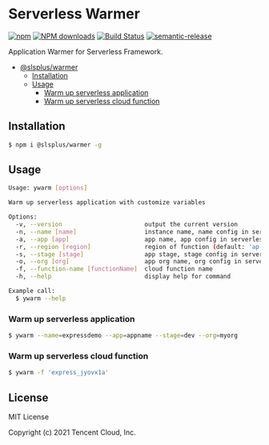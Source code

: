 # Serverless Warmer

[![npm](https://img.shields.io/npm/v/@slsplus/warmer)](http://www.npmtrends.com/@slsplus/warmer)
[![NPM downloads](https://img.shields.io/npm/dm/@slsplus/warmer.svg?style=flat-square)](http://www.npmtrends.com/@slsplus/warmer)
[![Build Status](https://github.com/serverless-tencent/serverless-warmer/workflows/Release/badge.svg?branch=master)](https://github.com/serverless-tencent/serverless-warmer/actions?query=workflow:Release+branch:master)
[![semantic-release](https://img.shields.io/badge/%20%20%F0%9F%93%A6%F0%9F%9A%80-semantic--release-e10079.svg)](https://github.com/semantic-release/semantic-release)

Application Warmer for Serverless Framework.

- [@slsplus/warmer](#Serverless-Warmer)
  - [Installation](#installation)
  - [Usage](#usage)
    - [Warm up serverless application](#Warm-up-serverless-application)
    - [Warm up serverless cloud function](#Warm-up-serverless-cloud-function)

## Installation

```bash
$ npm i @slsplus/warmer -g
```

## Usage

```bash
Usage: ywarm [options]

Warm up serverless application with customize variables

Options:
  -v, --version                       output the current version
  -n, --name [name]                   instance name, name config in serverless.yml
  -a, --app [app]                     app name, app config in serverless.yml
  -r, --region [region]               region of function (default: 'ap-guangzhou')
  -s, --stage [stage]                 app stage, stage config in serverless.yml (default: 'dev')
  -o, --org [org]                     app org name, org config in serverless.yml
  -f, --function-name [functionName]  cloud function name
  -h, --help                          display help for command

Example call:
  $ ywarm --help
```

### Warm up serverless application

```bash
$ ywarm --name=expressdemo --app=appname --stage=dev --org=myorg
```

### Warm up serverless cloud function

```bash
$ ywarm -f 'express_jyovx1a'
```

## License

MIT License

Copyright (c) 2021 Tencent Cloud, Inc.
